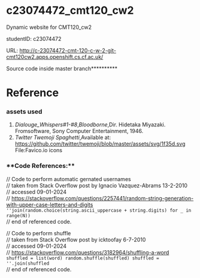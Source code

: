 # c23074472_cmt120_cw2


Dynamic website for CMT120_cw2


studentID: c23074472


URL: http://c-23074472-cmt-120-c-w-2-git-cmt120cw2.apps.openshift.cs.cf.ac.uk/

Source code  inside  master branch**********
<h1>Reference</h1>




<h3>assets used</h3>

1. _Dialouge_Whispers#1-#8_,_Bloodborne_,Dir. Hidetaka Miyazaki. Fromsoftware, Sony Computer Entertainment, 1946.
2. _Twitter Twemoji Spaghetti_,Available at: https://github.com/twitter/twemoji/blob/master/assets/svg/1f35d.svg File:Favico.io icons

<h3>**Code References:**</h3>

// Code to perform automatic gernated usernames<br>
// taken from Stack Overflow post by  Ignacio Vazquez-Abrams 13-2-2010 <br>
// accessed 09-01-2024<br>
// https://stackoverflow.com/questions/2257441/random-string-generation-with-upper-case-letters-and-digits<br>
`''join(random.choice(string.ascii_uppercase + string.digits) for _ in range(N))`<br>
// end of referenced code.<br>


// Code to perform shuffle  
// taken from Stack Overflow post by  icktoofay 6-7-2010<br> 
// accessed 09-01-2024<br>
// https://stackoverflow.com/questions/3182964/shuffling-a-word<br>
 `shuffled = list(word)
 random.shuffle(shuffled)
 shuffled = ''.join(shuffled`<br>
// end of referenced code.<br>


